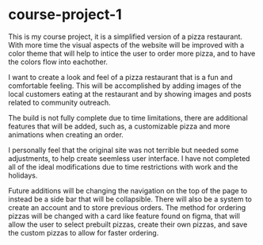 # course-project-1
This is my course project, it is a simplified version of a pizza restaurant. With more time the visual aspects of the website will be improved with a color theme that will help to intice the user to order more pizza, and to have the colors flow into eachother. 

I want to create a look and feel of a pizza restaurant that is a fun and comfortable feeling. This will be accomplished by adding images of the local customers eating at the restaurant and by showing images and posts related to community outreach.

The build is not fully complete due to time limitations, there are additional features that will be added, such as, a customizable pizza and more animations when creating an order.

I personally feel that the original site was not terrible but needed some adjustments, to help create seemless user interface. I have not completed all of the ideal modifications due to time restrictions with work and the holidays. 

Future additions will be changing the navigation on the top of the page to instead be a side bar that will be collapsible. There will also be a system to create an account and to store previous orders. The method for ordering pizzas will be changed with a card like feature found on figma, that will allow the user to select prebuilt pizzas, create their own pizzas, and save the custom pizzas to allow for faster ordering.
